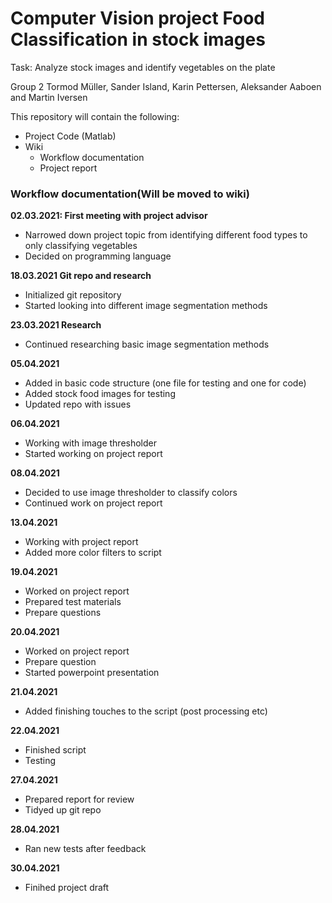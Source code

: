 <h1>Computer Vision project Food Classification in stock images</h1>
Task: Analyze stock images and identify vegetables on the plate

Group 2 Tormod Müller, Sander Island, Karin Pettersen, Aleksander Aaboen and Martin Iversen

<p>This repository will contain the following:</p>


- Project Code (Matlab)
- Wiki
    - Workflow documentation
    - Project report 


<h3>Workflow documentation(Will be moved to wiki)</h3>


**02.03.2021: First meeting with project advisor**
- Narrowed down project topic from identifying different food types to only classifying vegetables
- Decided on programming language 

**18.03.2021 Git repo and research** 
- Initialized git repository
- Started looking into different image segmentation methods

**23.03.2021 Research**
- Continued researching basic image segmentation methods

**05.04.2021** 
- Added in basic code structure (one file for testing and one for code)
- Added stock food images for testing 
- Updated repo with issues

**06.04.2021**
- Working with image thresholder
- Started working on project report   

**08.04.2021**
- Decided to use image thresholder to classify colors
- Continued work on project report 

**13.04.2021**
- Working with project report
- Added more color filters to script

**19.04.2021**
- Worked on project report
- Prepared test materials
- Prepare questions

**20.04.2021**
- Worked on project report
- Prepare question
- Started powerpoint presentation

**21.04.2021**
- Added finishing touches to the script (post processing etc)

**22.04.2021** 
- Finished script 
- Testing

**27.04.2021**
- Prepared report for review
- Tidyed up git repo

**28.04.2021**
- Ran new tests after feedback

**30.04.2021**
- Finihed project draft 
